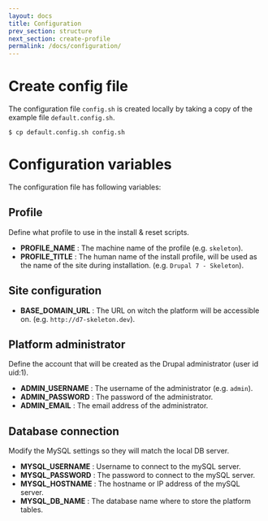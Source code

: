 ```yaml
---
layout: docs
title: Configuration
prev_section: structure
next_section: create-profile
permalink: /docs/configuration/
---
```


# Create config file

The configuration file `config.sh` is created locally by taking a copy of the example file `default.config.sh`.

	$ cp default.config.sh config.sh


# Configuration variables

The configuration file has following variables:

## Profile

Define what profile to use in the install & reset scripts.

* **PROFILE_NAME** : The machine name of the profile (e.g. `skeleton`).
* **PROFILE_TITLE** : The human name of the install profile, will be used as the name of the site during installation. (e.g. `Drupal 7 - Skeleton`).

## Site configuration

* **BASE\_DOMAIN\_URL** : The URL on witch the platform will be accessible on. (e.g. `http://d7-skeleton.dev`).

## Platform administrator

Define the account that will be created as the Drupal administrator (user id uid:1).

* **ADMIN_USERNAME** : The username of the administrator (e.g. `admin`).
* **ADMIN_PASSWORD** : The password of the administrator.
* **ADMIN_EMAIL** : The email address of the administrator.

## Database connection

Modify the MySQL settings so they will match the local DB server.

* **MYSQL_USERNAME** : Username to connect to the mySQL server.
* **MYSQL_PASSWORD** : The password to connect to the mySQL server.
* **MYSQL_HOSTNAME** : The hostname or IP address of the mySQL server.
* **MYSQL\_DB\_NAME** : The database name where to store the platform tables.

